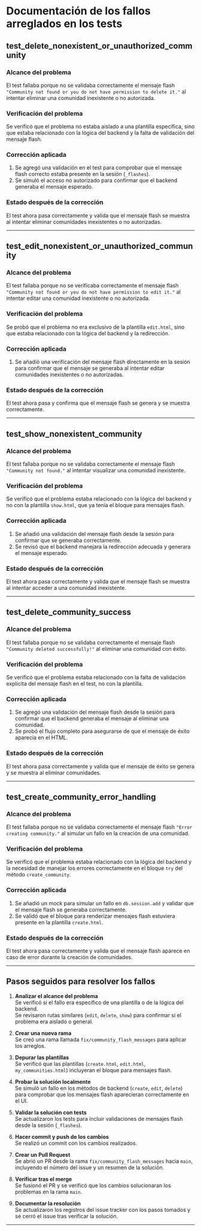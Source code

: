 # Documentación de los fallos arreglados en los tests

## test_delete_nonexistent_or_unauthorized_community

### Alcance del problema
El test fallaba porque no se validaba correctamente el mensaje flash `"Community not found or you do not have permission to delete it."` al intentar eliminar una comunidad inexistente o no autorizada.

### Verificación del problema
Se verificó que el problema no estaba aislado a una plantilla específica, sino que estaba relacionado con la lógica del backend y la falta de validación del mensaje flash.

### Corrección aplicada
1. Se agregó una validación en el test para comprobar que el mensaje flash correcto estaba presente en la sesión (`_flashes`).
2. Se simuló el acceso no autorizado para confirmar que el backend generaba el mensaje esperado.

### Estado después de la corrección
El test ahora pasa correctamente y valida que el mensaje flash se muestra al intentar eliminar comunidades inexistentes o no autorizadas.

---

## test_edit_nonexistent_or_unauthorized_community

### Alcance del problema
El test fallaba porque no se verificaba correctamente el mensaje flash `"Community not found or you do not have permission to edit it."` al intentar editar una comunidad inexistente o no autorizada.

### Verificación del problema
Se probó que el problema no era exclusivo de la plantilla `edit.html`, sino que estaba relacionado con la lógica del backend y la redirección.

### Corrección aplicada
1. Se añadió una verificación del mensaje flash directamente en la sesión para confirmar que el mensaje se generaba al intentar editar comunidades inexistentes o no autorizadas.

### Estado después de la corrección
El test ahora pasa y confirma que el mensaje flash se genera y se muestra correctamente.

---

## test_show_nonexistent_community

### Alcance del problema
El test fallaba porque no se validaba correctamente el mensaje flash `"Community not found."` al intentar visualizar una comunidad inexistente.

### Verificación del problema
Se verificó que el problema estaba relacionado con la lógica del backend y no con la plantilla `show.html`, que ya tenía el bloque para mensajes flash.

### Corrección aplicada
1. Se añadió una validación del mensaje flash desde la sesión para confirmar que se generaba correctamente.
2. Se revisó que el backend manejara la redirección adecuada y generara el mensaje esperado.

### Estado después de la corrección
El test ahora pasa correctamente y valida que el mensaje flash se muestra al intentar acceder a una comunidad inexistente.

---

## test_delete_community_success

### Alcance del problema
El test fallaba porque no se validaba correctamente el mensaje flash `"Community deleted successfully!"` al eliminar una comunidad con éxito.

### Verificación del problema
Se verificó que el problema estaba relacionado con la falta de validación explícita del mensaje flash en el test, no con la plantilla.

### Corrección aplicada
1. Se agregó una validación del mensaje flash desde la sesión para confirmar que el backend generaba el mensaje al eliminar una comunidad.
2. Se probó el flujo completo para asegurarse de que el mensaje de éxito aparecía en el HTML.

### Estado después de la corrección
El test ahora pasa correctamente y valida que el mensaje de éxito se genera y se muestra al eliminar comunidades.

---

## test_create_community_error_handling

### Alcance del problema
El test fallaba porque no se validaba correctamente el mensaje flash `"Error creating community."` al simular un fallo en la creación de una comunidad.

### Verificación del problema
Se verificó que el problema estaba relacionado con la lógica del backend y la necesidad de manejar los errores correctamente en el bloque `try` del método `create_community`.

### Corrección aplicada
1. Se añadió un mock para simular un fallo en `db.session.add` y validar que el mensaje flash se generaba correctamente.
2. Se validó que el bloque para renderizar mensajes flash estuviera presente en la plantilla `create.html`.

### Estado después de la corrección
El test ahora pasa correctamente y valida que el mensaje flash aparece en caso de error durante la creación de comunidades.

---

## Pasos seguidos para resolver los fallos

1. **Analizar el alcance del problema**  
   Se verificó si el fallo era específico de una plantilla o de la lógica del backend.  
   Se revisaron rutas similares (`edit`, `delete`, `show`) para confirmar si el problema era aislado o general.

2. **Crear una nueva rama**  
   Se creó una rama llamada `fix/community_flash_messages` para aplicar los arreglos.

3. **Depurar las plantillas**  
   Se verificó que las plantillas (`create.html`, `edit.html`, `my_communities.html`) incluyeran el bloque para mensajes flash.

4. **Probar la solución localmente**  
   Se simuló un fallo en los métodos de backend (`create`, `edit`, `delete`) para comprobar que los mensajes flash aparecieran correctamente en el UI.

5. **Validar la solución con tests**  
   Se actualizaron los tests para incluir validaciones de mensajes flash desde la sesión (`_flashes`).

6. **Hacer commit y push de los cambios**  
   Se realizó un commit con los cambios realizados.

7. **Crear un Pull Request**  
   Se abrió un PR desde la rama `fix/community_flash_messages` hacia `main`, incluyendo el número del issue y un resumen de la solución.

8. **Verificar tras el merge**  
   Se fusionó el PR y se verificó que los cambios solucionaran los problemas en la rama `main`.

9. **Documentar la resolución**  
   Se actualizaron los registros del issue tracker con los pasos tomados y se cerró el issue tras verificar la solución.

---

